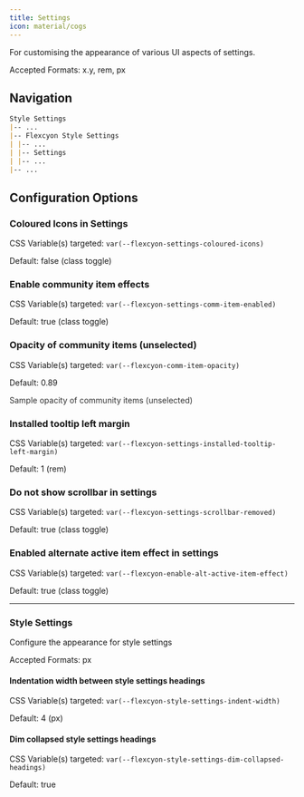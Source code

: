 ```yaml
---
title: Settings
icon: material/cogs
---
```


For customising the appearance of various UI aspects of settings.

Accepted Formats: x.y, rem, px

## Navigation

```md
Style Settings
|-- ...
|-- Flexcyon Style Settings
| |-- ...
| |-- Settings
| |-- ...
|-- ...
```

## Configuration Options

### Coloured Icons in Settings

CSS Variable(s) targeted: `var(--flexcyon-settings-coloured-icons)`

Default: false (class toggle)

### Enable community item effects

CSS Variable(s) targeted: `var(--flexcyon-settings-comm-item-enabled)`

Default: true (class toggle)

### Opacity of community items (unselected)

CSS Variable(s) targeted: `var(--flexcyon-comm-item-opacity)`

Default: 0.89

<span style="opacity: 0.89">Sample opacity of community items (unselected)</span>

### Installed tooltip left margin

CSS Variable(s) targeted: `var(--flexcyon-settings-installed-tooltip-left-margin)`

Default: 1 (rem)

### Do not show scrollbar in settings

CSS Variable(s) targeted: `var(--flexcyon-settings-scrollbar-removed)`

Default: true (class toggle)

### Enabled alternate active item effect in settings

CSS Variable(s) targeted: `var(--flexcyon-enable-alt-active-item-effect)`

Default: true (class toggle)

---

### Style Settings

Configure the appearance for style settings

Accepted Formats: px

#### Indentation width between style settings headings

CSS Variable(s) targeted: `var(--flexcyon-style-settings-indent-width)`

Default: 4 (px)

#### Dim collapsed style settings headings

CSS Variable(s) targeted: `var(--flexcyon-style-settings-dim-collapsed-headings)`

Default: true
